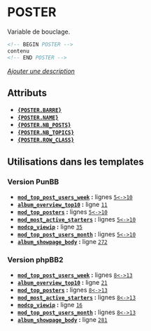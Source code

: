 # POSTER


Variable de bouclage.

```html
<!-- BEGIN POSTER -->
contenu
<!-- END POSTER -->
```

[*Ajouter une description*](https://fa-tvars.appspot.com/var/POSTER)

## Attributs
* __[`{POSTER.BARRE}`](POSTER.BARRE.md#readme)__
* __[`{POSTER.NAME}`](POSTER.NAME.md#readme)__
* __[`{POSTER.NB_POSTS}`](POSTER.NB_POSTS.md#readme)__
* __[`{POSTER.NB_TOPICS}`](POSTER.NB_TOPICS.md#readme)__
* __[`{POSTER.ROW_CLASS}`](POSTER.ROW_CLASS.md#readme)__


## Utilisations dans les templates

### Version PunBB
* __[`mod_top_post_users_week`](../tpl/var/punbb/mod_top_post_users_week.md#readme) :__ lignes [`5`](../tpl/src/punbb/mod_top_post_users_week.tpl#L5)[`<->`](../tpl/src/punbb/mod_top_post_users_week.tpl#L5-L10)[`10`](../tpl/src/punbb/mod_top_post_users_week.tpl#L10)
* __[`album_overview_top10`](../tpl/var/punbb/album_overview_top10.md#readme) :__ ligne [`11`](../tpl/src/punbb/album_overview_top10.tpl#L11)
* __[`mod_top_posters`](../tpl/var/punbb/mod_top_posters.md#readme) :__ lignes [`5`](../tpl/src/punbb/mod_top_posters.tpl#L5)[`<->`](../tpl/src/punbb/mod_top_posters.tpl#L5-L10)[`10`](../tpl/src/punbb/mod_top_posters.tpl#L10)
* __[`mod_most_active_starters`](../tpl/var/punbb/mod_most_active_starters.md#readme) :__ lignes [`5`](../tpl/src/punbb/mod_most_active_starters.tpl#L5)[`<->`](../tpl/src/punbb/mod_most_active_starters.tpl#L5-L10)[`10`](../tpl/src/punbb/mod_most_active_starters.tpl#L10)
* __[`modcp_viewip`](../tpl/var/punbb/modcp_viewip.md#readme) :__ ligne [`35`](../tpl/src/punbb/modcp_viewip.tpl#L35)
* __[`mod_top_post_users_month`](../tpl/var/punbb/mod_top_post_users_month.md#readme) :__ lignes [`5`](../tpl/src/punbb/mod_top_post_users_month.tpl#L5)[`<->`](../tpl/src/punbb/mod_top_post_users_month.tpl#L5-L10)[`10`](../tpl/src/punbb/mod_top_post_users_month.tpl#L10)
* __[`album_showpage_body`](../tpl/var/punbb/album_showpage_body.md#readme) :__ ligne [`272`](../tpl/src/punbb/album_showpage_body.tpl#L272)

### Version phpBB2
* __[`mod_top_post_users_week`](../tpl/var/subsilver/mod_top_post_users_week.md#readme) :__ lignes [`8`](../tpl/src/subsilver/mod_top_post_users_week.tpl#L8)[`<->`](../tpl/src/subsilver/mod_top_post_users_week.tpl#L8-L13)[`13`](../tpl/src/subsilver/mod_top_post_users_week.tpl#L13)
* __[`album_overview_top10`](../tpl/var/subsilver/album_overview_top10.md#readme) :__ ligne [`21`](../tpl/src/subsilver/album_overview_top10.tpl#L21)
* __[`mod_top_posters`](../tpl/var/subsilver/mod_top_posters.md#readme) :__ lignes [`8`](../tpl/src/subsilver/mod_top_posters.tpl#L8)[`<->`](../tpl/src/subsilver/mod_top_posters.tpl#L8-L13)[`13`](../tpl/src/subsilver/mod_top_posters.tpl#L13)
* __[`mod_most_active_starters`](../tpl/var/subsilver/mod_most_active_starters.md#readme) :__ lignes [`8`](../tpl/src/subsilver/mod_most_active_starters.tpl#L8)[`<->`](../tpl/src/subsilver/mod_most_active_starters.tpl#L8-L13)[`13`](../tpl/src/subsilver/mod_most_active_starters.tpl#L13)
* __[`modcp_viewip`](../tpl/var/subsilver/modcp_viewip.md#readme) :__ ligne [`16`](../tpl/src/subsilver/modcp_viewip.tpl#L16)
* __[`mod_top_post_users_month`](../tpl/var/subsilver/mod_top_post_users_month.md#readme) :__ lignes [`8`](../tpl/src/subsilver/mod_top_post_users_month.tpl#L8)[`<->`](../tpl/src/subsilver/mod_top_post_users_month.tpl#L8-L13)[`13`](../tpl/src/subsilver/mod_top_post_users_month.tpl#L13)
* __[`album_showpage_body`](../tpl/var/subsilver/album_showpage_body.md#readme) :__ ligne [`281`](../tpl/src/subsilver/album_showpage_body.tpl#L281)